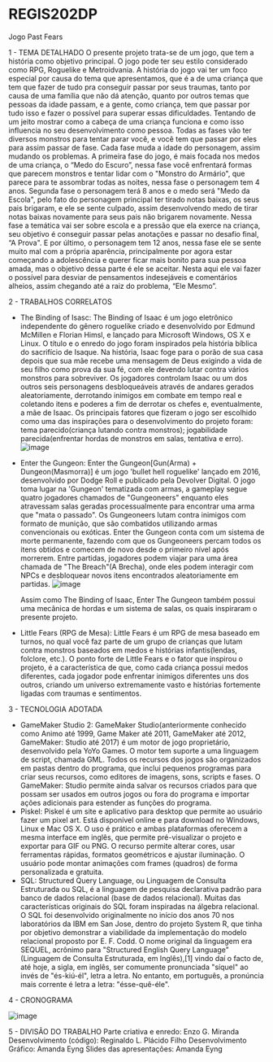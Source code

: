 # REGIS202DP
Jogo Past Fears

1 - TEMA DETALHADO
	O presente projeto trata-se de um jogo, que tem a história como objetivo principal. 
	O jogo pode ter seu estilo considerado como RPG, Roguelike e Metroidvania. A história do jogo vai ter um foco especial por causa do tema que apresentamos, que é a de uma criança que tem que fazer de tudo pra conseguir passar por seus traumas, tanto por causa de uma família que não dá atenção, quanto por outros temas que pessoas da idade passam, e a gente, como criança, tem que passar por tudo isso e fazer o possível para superar essas dificuldades. Tentando de um jeito mostrar como a cabeça de uma criança funciona e como isso influencia no seu desenvolvimento como pessoa. 
Todas as fases vão ter diversos monstros para tentar parar você, e você tem que passar por eles para assim passar de fase. Cada fase muda a idade do personagem, assim mudando os problemas. 
	A primeira fase do jogo, é mais focada nos medos de uma criança, o “Medo do Escuro”, nessa fase você enfrentará formas que parecem monstros e tentar lidar com o "Monstro do Armário", que parece para te assombrar todas as noites, nessa fase o personagem tem 4 anos. 
Segunda fase o personagem terá 8 anos e o medo será "Medo da Escola", pelo fato do personagem principal ter tirado notas baixas, os seus pais brigaram, e ele se sente culpado, assim desenvolvendo medo de tirar notas baixas novamente para seus pais não brigarem novamente. Nessa fase a temática vai ser sobre escola e a pressão que ela exerce na criança, seu objetivo é conseguir passar pelas anotações e passar no desafio final, “A Prova". 
	E por último, o personagem tem 12 anos, nessa fase ele se sente muito mal com a própria aparência, principalmente por agora estar começando a adolescência e querer ficar mais bonito para sua pessoa amada, mas o objetivo dessa parte é ele se aceitar. Nesta aqui ele vai fazer o possível para desviar de pensamentos indesejáveis e comentários alheios, assim chegando até a raiz do problema, “Ele Mesmo”.

2 - TRABALHOS CORRELATOS
- The Binding of Isasc: The Binding of Isaac é um jogo eletrônico independente do gênero roguelike criado e desenvolvido por Edmund McMillen e Florian Himsl, e lançado para Microsoft Windows, OS X e Linux. O título e o enredo do jogo foram inspirados pela história bíblica do sacrifício de Isaque. Na história, Isaac foge para o porão de sua casa depois que sua mãe recebe uma mensagem de Deus exigindo a vida de seu filho como prova da sua fé, com ele devendo lutar contra vários monstros para sobreviver. Os jogadores controlam Isaac ou um dos outros seis personagens desbloqueáveis através de andares gerados aleatoriamente, derrotando inimigos em combate em tempo real e coletando itens e poderes a fim de derrotar os chefes e, eventualmente, a mãe de Isaac.
	Os principais fatores que fizeram o jogo ser escolhido como uma das inspirações para o desenvolvimento do projeto foram: tema parecido(criança lutando contra monstros); jogabilidade parecida(enfrentar hordas de monstros em salas, tentativa e erro).
  ![image](https://github.com/regi-lpf/REGIS202DP/assets/101012911/8370d62a-c504-4c23-af54-f4e0a2d50b1a)

  
- Enter the Gungeon: Enter the Gungeon[Gun(Arma) + Dungeon(Masmorra)] é um jogo 'bullet hell roguelike' lançado em 2016, desenvolvido por Dodge Roll e publicado pela Devolver Digital. O jogo toma lugar na 'Gungeon' tematizada com armas, a gameplay segue quatro jogadores chamados de "Gungeoneers" enquanto eles atravessam salas geradas processualmente para encontrar uma arma que "mata o passado". Os Gungeoneers lutam contra inimigos com formato de munição, que são combatidos utilizando armas convencionais ou exóticas. Enter the Gungeon conta com um sistema de morte permanente, fazendo com que os Gungeoneers percam todos os itens obtidos e comecem de novo desde o primeiro nível após morrerem. Entre partidas, jogadores podem viajar para uma área chamada de "The Breach"(A Brecha), onde eles podem interagir com NPCs e desbloquear novos itens encontrados aleatoriamente em partidas.
  ![image](https://github.com/regi-lpf/REGIS202DP/assets/101012911/630e7491-dfc1-4f40-9f8f-55980d6057a5)

  
	Assim como The Binding of Isaac, Enter The Gungeon também possui uma mecânica de hordas e um sistema de salas, os quais inspiraram o presente projeto.
- Little Fears (RPG de Mesa): Little Fears é um RPG de mesa baseado em turnos, no qual você faz parte de um grupo de crianças que lutam contra monstros baseados em medos e histórias infantis(lendas, folclore, etc.). O ponto forte de Little Fears e o fator que inspirou o projeto, é a característica de que, como cada criança possui medos diferentes, cada jogador pode enfrentar inimigos diferentes uns dos outros, criando um universo extremamente vasto e histórias fortemente ligadas com traumas e sentimentos.

3 - TECNOLOGIA ADOTADA
- GameMaker Studio 2: GameMaker Studio(anteriormente conhecido como Animo até 1999, Game Maker até 2011, GameMaker até 2012, GameMaker: Studio até 2017) é um motor de jogo proprietário, desenvolvido pela YoYo Games. O motor tem suporte a uma linguagem de script, chamada GML.
Todos os recursos dos jogos são organizados em pastas dentro do programa, que inclui pequenos programas para criar seus recursos, como editores de imagens, sons, scripts e fases. O GameMaker: Studio permite ainda salvar os recursos criados para que possam ser usados em outros jogos ou fora do programa e importar ações adicionais para estender as funções do programa.
- Piskel: Piskel é um site e aplicativo para desktop que permite ao usuário fazer um pixel art. Está disponível online e para download no Windows, Linux e Mac OS X. O uso é prático e ambas plataformas oferecem a mesma interface em inglês, que permite pré-visualizar o projeto e exportar para GIF ou PNG. O recurso permite alterar cores, usar ferramentas rápidas, formatos geométricos e ajustar iluminação. O usuário pode montar animações com frames (quadros) de forma personalizada e gratuita.
- SQL: Structured Query Language, ou Linguagem de Consulta Estruturada ou SQL, é a linguagem de pesquisa declarativa padrão para banco de dados relacional (base de dados relacional). Muitas das características originais do SQL foram inspiradas na álgebra relacional.
O SQL foi desenvolvido originalmente no início dos anos 70 nos laboratórios da IBM em San Jose, dentro do projeto System R, que tinha por objetivo demonstrar a viabilidade da implementação do modelo relacional proposto por E. F. Codd. O nome original da linguagem era SEQUEL, acrônimo para "Structured English Query Language" (Linguagem de Consulta Estruturada, em Inglês),[1] vindo daí o facto de, até hoje, a sigla, em inglês, ser comumente pronunciada "síquel" ao invés de "és-kiú-él", letra a letra. No entanto, em português, a pronúncia mais corrente é letra a letra: "ésse-quê-éle".


4 - CRONOGRAMA

![image](https://github.com/regi-lpf/REGIS202DP/assets/101012911/914b1aa9-d2f8-4acc-9641-b2c6a00e0f07)

5 - DIVISÃO DO TRABALHO
Parte criativa e enredo: Enzo G. Miranda
Desenvolvimento (código): Reginaldo L. Plácido Filho
Desenvolvimento Gráfico: Amanda Eyng
Slides das apresentações: Amanda Eyng



